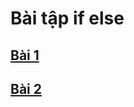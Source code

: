 # Bài tập if else
## [Bài 1](https://www.jdoodle.com/embed/v0/5Awy)
## [Bài 2](https://www.jdoodle.com/embed/v0/5AwS)
